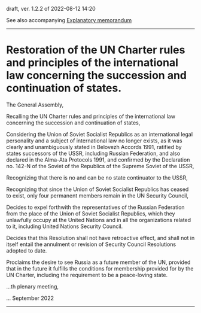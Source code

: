 draft, ver. 1.2.2 of 2022-08-12 14:20

See also accompanying [Explanatory memorandum](/Explanatory_memorandum.md)

-------------------------------------

# Restoration of the UN Charter rules and principles of the international law concerning the succession and continuation of states.

The General Assembly,

Recalling the UN Charter rules and principles of the international law concerning the succession and continuation of states, 

Considering the Union of Soviet Socialist Republics as an international legal personality and a subject of international law no longer exists, as it was clearly and unambiguously stated in Belovezh Accords 1991, ratified by states successors of the USSR, including Russian Federation, and also declared in the Alma-Ata Protocols 1991, and confirmed by the Declaration no. 142-N of the Soviet of the Republics of the Supreme Soviet of the USSR,

Recognizing that there is no and can be no state continuator to the USSR, 

Recognizing that since the Union of Soviet Socialist Republics has ceased to exist, only four permanent members remain in the UN Security Council, 

Decides to expel forthwith the representatives of the Russian Federation from the place of the Union of Soviet Socialist Republics, which they unlawfully occupy at the United Nations and in all the organizations related to it, including United Nations Security Council.

Decides that this Resolution shall not have retroactive effect, and shall not in itself entail the annulment or revision of Security Council Resolutions adopted to date.

Proclaims the desire to see Russia as a future member of the UN, provided that in the future it fulfills the conditions for membership provided for by the UN Charter, including the requirement to be a peace-loving state. 

...th plenary meeting,

... September 2022 

-------------------- 
